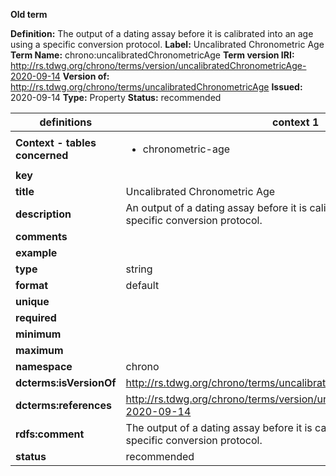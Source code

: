 **Old term**

**Definition:** The output of a dating assay before it is calibrated into an age using a specific conversion protocol.
**Label:** Uncalibrated Chronometric Age
**Term Name:** chrono:uncalibratedChronometricAge
**Term version IRI:** http://rs.tdwg.org/chrono/terms/version/uncalibratedChronometricAge-2020-09-14
**Version of:** http://rs.tdwg.org/chrono/terms/uncalibratedChronometricAge
**Issued:** 2020-09-14
**Type:** Property
**Status:** recommended


| definitions | context 1 |
|-|-|
| **Context - tables concerned** | <ul><li>chronometric-age</li></ul> |
| **key** |  |
| **title** | Uncalibrated Chronometric Age |
| **description** | An output of a dating assay before it is calibrated into an age using a specific conversion protocol. |
| **comments** |  |
| **example** |  |
| **type** | string |
| **format** | default |
| **unique** |  |
| **required** |  |
| **minimum** |  |
| **maximum** |  |
| **namespace** | chrono |
| **dcterms:isVersionOf** | http://rs.tdwg.org/chrono/terms/uncalibratedChronometricAge |
| **dcterms:references** | http://rs.tdwg.org/chrono/terms/version/uncalibratedChronometricAge-2020-09-14 |
| **rdfs:comment** | The output of a dating assay before it is calibrated into an age using a specific conversion protocol. |
| **status** | recommended |
